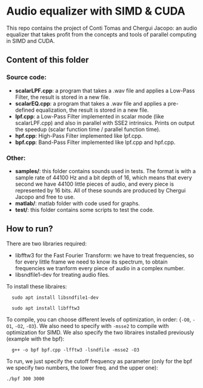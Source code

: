 # Audio equalizer with SIMD & CUDA
This repo contains the project of Conti Tomas and Chergui Jacopo: an audio equalizer that takes profit from the concepts and tools of parallel computing in SIMD and CUDA.

## Content of this folder ##
### Source code: ###
- **scalarLPF.cpp**: a program that takes a .wav file and applies a Low-Pass Filter, the result is stored in a new file.
- **scalarEQ.cpp**: a program that takes a .wav file and applies a pre-defined equalization, the result is stored in a new file.
- **lpf.cpp**: a Low-Pass Filter implemented in scalar mode (like scalarLPF.cpp) and also in parallel with SSE2 intrinsics. Prints on output the speedup (scalar function time / parallel function time).
- **hpf.cpp**: High-Pass Filter implemented like lpf.cpp.
- **bpf.cpp**: Band-Pass Filter implemented like lpf.cpp and hpf.cpp.
### Other: ###
- **samples/**: this folder contains sounds used in tests. The format is with a sample rate of 44100 Hz and a bit depth of 16, which means that every second we have 44100 little pieces of audio, and every piece is represented by 16 bits. All of these sounds are produced by Chergui Jacopo and free to use.
- **matlab/**: matlab folder with code used for graphs.
- **test/**: this folder contains some scripts to test the code.

## How to run? ##
There are two libraries required:
- libfftw3 for the Fast Fourier Transform: we have to treat frequencies, so for every little frame we need to know its spectrum, to obtain frequencies we tranform every piece of audio in a complex number.
- libsndfile1-dev for treating audio files.

To install these libraires:
``` 
  sudo apt install libsndfile1-dev
```

``` 
  sudo apt install libfftw3
```

To compile, you can choose different levels of optimization, in order: {`-O0`, `-O1`, `-O2`, `-O3`}. We also need to specify with `-msse2` to compile with optimization for SIMD. We also specify the two libraires installed previously (example with the bpf):
``` 
  g++ -o bpf bpf.cpp -lfftw3 -lsndfile -msse2 -O3
```

To run, we just specify the cutoff frequency as parameter (only for the bpf we specify two numbers, the lower freq. and the upper one):
``` 
./bpf 300 3000
```

